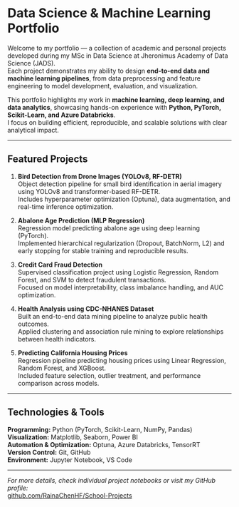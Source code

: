 #  Data Science & Machine Learning Portfolio

Welcome to my portfolio — a collection of academic and personal projects developed during my MSc in Data Science at Jheronimus Academy of Data Science (JADS).  
Each project demonstrates my ability to design **end-to-end data and machine learning pipelines**, from data preprocessing and feature engineering to model development, evaluation, and visualization.

This portfolio highlights my work in **machine learning, deep learning, and data analytics**, showcasing hands-on experience with **Python, PyTorch, Scikit-Learn, and Azure Databricks**.  
I focus on building efficient, reproducible, and scalable solutions with clear analytical impact.

---

##  Featured Projects

1. **Bird Detection from Drone Images (YOLOv8, RF-DETR)**  
   Object detection pipeline for small bird identification in aerial imagery using YOLOv8 and transformer-based RF-DETR.  
   Includes hyperparameter optimization (Optuna), data augmentation, and real-time inference optimization.

2. **Abalone Age Prediction (MLP Regression)**  
   Regression model predicting abalone age using deep learning (PyTorch).  
   Implemented hierarchical regularization (Dropout, BatchNorm, L2) and early stopping for stable training and reproducible results.

3. **Credit Card Fraud Detection**  
   Supervised classification project using Logistic Regression, Random Forest, and SVM to detect fraudulent transactions.  
   Focused on model interpretability, class imbalance handling, and AUC optimization.

4. **Health Analysis using CDC-NHANES Dataset**  
   Built an end-to-end data mining pipeline to analyze public health outcomes.  
   Applied clustering and association rule mining to explore relationships between health indicators.

5. **Predicting California Housing Prices**  
   Regression pipeline predicting housing prices using Linear Regression, Random Forest, and XGBoost.  
   Included feature selection, outlier treatment, and performance comparison across models.

---

##  Technologies & Tools

**Programming:** Python (PyTorch, Scikit-Learn, NumPy, Pandas)  
**Visualization:** Matplotlib, Seaborn, Power BI  
**Automation & Optimization:** Optuna, Azure Databricks, TensorRT  
**Version Control:** Git, GitHub  
**Environment:** Jupyter Notebook, VS Code

---

 *For more details, check individual project notebooks or visit my GitHub profile:*  
 [github.com/RainaChenHF/School-Projects](https://github.com/RainaChenHF/School-Projects)
